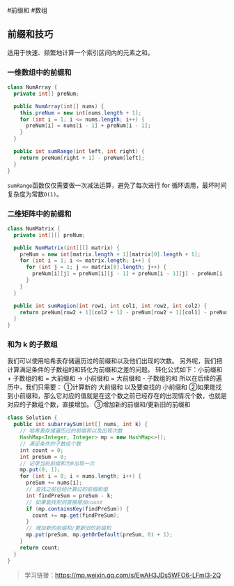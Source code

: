 #前缀和 #数组
## 前缀和技巧

适用于快速、频繁地计算一个索引区间内的元素之和。

### 一维数组中的前缀和

```java
class NumArray {
  private int[] preNum;

  public NumArray(int[] nums) {
    this.preNum = new int[nums.length + 1];
    for (int i = 1; i <= nums.length; i++) {
      preNum[i] = nums[i - 1] + preNum[i - 1];
    }
  }

  public int sumRange(int left, int right) {
    return preNum[right + 1] - preNum[left];
  }
}
```

`sumRange`函数仅仅需要做一次减法运算，避免了每次进行 for 循环调用，最坏时间复杂度为常数`O(1)`。

### 二维矩阵中的前缀和

```java
class NumMatrix {
  private int[][] preNum;

  public NumMatrix(int[][] matrix) {
    preNum = new int[matrix.length + 1][matrix[0].length + 1];
    for (int i = 1; i <= matrix.length; i++) {
      for (int j = 1; j <= matrix[0].length; j++) {
        preNum[i][j] = preNum[i][j - 1] + preNum[i - 1][j] - preNum[i - 1][j - 1] + matrix[i - 1][j - 1];
      }
    }
  }

  public int sumRegion(int row1, int col1, int row2, int col2) {
    return preNum[row2 + 1][col2 + 1] - preNum[row2 + 1][col1] - preNum[row1][col2 + 1] + preNum[row1][col1];
  }
}
```

### 和为 k 的子数组

我们可以使用哈希表存储遍历过的前缀和以及他们出现的次数。
另外呢，我们把计算满足条件的子数组的和转化为前缀和之差的问题。
转化公式如下：小前缀和 + 子数组的和 = 大前缀和 -> 小前缀和 = 大前缀和 - 子数组的和
所以在后续的遍历中，我们只需要：
①计算新的 大前缀和 以及要查找的 小前缀和
②如果能找到小前缀和，那么它对应的值就是在这个数之前已经存在的出现情况个数，也就是对应的子数组个数，直接增加。
③增加新的前缀和/更新旧的前缀和

```java
class Solution {
  public int subarraySum(int[] nums, int k) {
    // 哈希表存储遍历过的前缀和以及出现次数
    HashMap<Integer, Integer> mp = new HashMap<>();
    // 满足条件的子数组个数
    int count = 0;
    int preSum = 0;
    // 记录当前前缀和为0出现一次
    mp.put(0, 1);
    for (int i = 0; i < nums.length; i++) {
      preSum += nums[i];
      // 查找之前已经计算过的前缀和值
      int findPreSum = preSum - k;
      // 如果能找到则直接增加count
      if (mp.containsKey(findPreSum)) {
        count += mp.get(findPreSum);
      }
      // 增加新的前缀和/更新旧的前缀和
      mp.put(preSum, mp.getOrDefault(preSum, 0) + 1);
    }
    return count;
  }
}
```

> 学习链接：https://mp.weixin.qq.com/s/EwAH3JDs5WFO6-LFmI3-2Q